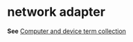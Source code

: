 # network adapter

**See** [Computer and device term collection](/style-guide/a-z-word-list-term-collections/term-collections/computer-device-terms)
